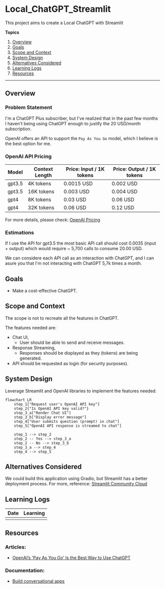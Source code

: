 # Local_ChatGPT_Streamlit

This project aims to create a Local ChatGPT with Streamlit

**Topics**

1. [Overview](#overview)
2. [Goals](#goals)
3. [Scope and Context](#scope-and-context)
4. [System Design](#system-design)
5. [Alternatives Considered](#alternatives-considered)
6. [Learning Logs](#learning-logs)
7. [Resources](#resources)

---

## Overview

### Problem Statement

I'm a ChatGPT Plus subscriber, but I've realized that in the past few months I haven't being using ChatGPT enough to
justify the 20 USD/month subscription.

OpenAI offers an API to support the `Pay As You Go` model, which I believe is the best option for me.

### OpenAI API Pricing

| Model  | Context Length | Price: Input / 1K tokens | Price: Output / 1K tokens |
|--------|----------------|--------------------------|---------------------------|
| gpt3.5 | 4K  tokens     | 0.0015 USD               | 0.002 USD                 |
| gpt3.5 | 16K tokens     | 0.003  USD               | 0.004 USD                 |
| gpt4   | 8K  tokens     | 0.03   USD               | 0.06  USD                 |
| gpt4   | 32K tokens     | 0.06   USD               | 0.12  USD                 |

For more details, please check: [OpenAI Pricing](https://openai.com/pricing)

### Estimations

If I use the API for gpt3.5 the most basic API call should cost 0.0035 (input + output) which would require
~ 5,700 calls to consume 20.00 USD.

We can considere each API call as an interaction with ChatGPT, and I can asure you that I'm not interacting
with ChatGPT 5,7k times a month.

## Goals

- Make a cost-effective ChatGPT.

## Scope and Context

The scope is not to recreate all the features in ChatGPT.

The features needed are:

- Chat UI,
  - User should be able to send and receive messages.
- Response Streaming,
  - Responses should be displayed as they (tokens) are being generated.
- API should be requested as login (for security purposes).

## System Design

Leverage Streamlit and OpenAI libraries to implement the features needed.

```mermaid
flowchart LR
    step_1["Request user's OpenAI API key"]
    step_2{"Is OpenAI API key valid?"}
    step_3_a["Render Chat UI"]
    step_3_b["Display error message"]
    step_4["User submits question (prompt) in chat"]
    step_5["OpenAI API response is streamed to chat"]

    step_1 --> step_2
    step_2 -- Yes --> step_3_a
    step_2 -- No --> step_3_b
    step_3_a --> step_4
    step_4 --> step_5
```

## Alternatives Considered

We could build this application using Gradio, but Streamlit has a better deployment process.
For more, reference: [Streamlit Community Cloud](https://streamlit.io/cloud)

## Learning Logs

| Date | Learning |
|------|----------|
|      |          |

## Resources

### Articles:
- [OpenAI’s 'Pay As You Go' Is the Best Way to Use ChatGPT](https://lifehacker.com/openai-s-pay-as-you-go-is-the-best-way-to-use-chatgpt-1850318349)

### Documentation:
- [Build conversational apps](https://docs.streamlit.io/knowledge-base/tutorials/build-conversational-apps)

